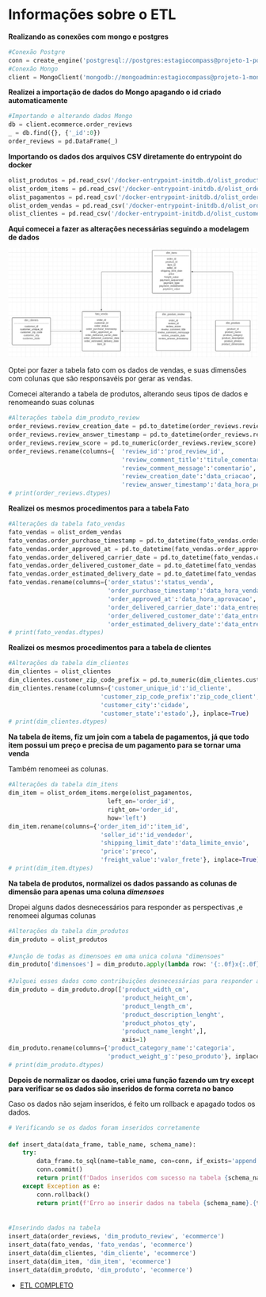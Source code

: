# Informações sobre o ETL

**Realizando as conexões com mongo e postgres**

```py
#Conexão Postgre
conn = create_engine('postgresql://postgres:estagiocompass@projeto-1-postgres-1/pb_wd').connect()
#Conexão Mongo 
client = MongoClient('mongodb://mongoadmin:estagiocompass@projeto-1-mongo-1:27017/?authSource=admin')
```

**Realizei a importação de dados do Mongo apagando o id criado automaticamente**

```py
#Importando e alterando dados Mongo
db = client.ecommerce.order_reviews
_ = db.find({}, {'_id':0})
order_reviews = pd.DataFrame(_)
```

**Importando os dados dos arquivos CSV diretamente do entrypoint do docker**


```py
olist_produtos = pd.read_csv('/docker-entrypoint-initdb.d/olist_products_dataset.csv')
olist_ordem_items = pd.read_csv('/docker-entrypoint-initdb.d/olist_order_items_dataset.csv')
olist_pagamentos = pd.read_csv('/docker-entrypoint-initdb.d/olist_order_payments_dataset.csv')
olist_ordem_vendas = pd.read_csv('/docker-entrypoint-initdb.d/olist_orders_dataset.csv')
olist_clientes = pd.read_csv('/docker-entrypoint-initdb.d/olist_customers_dataset.csv')
```

**Aqui comecei a fazer as alterações necessárias seguindo a modelagem de dados**

![Modelo Fato e Dimensão](/img/modelo-fato-dimensao.jpg)

Optei por fazer a tabela fato com os dados de vendas, e suas dimensões com colunas que são responsavéis por gerar as vendas.

Comecei alterando a tabela de produtos, alterando seus tipos de dados e renomeando suas colunas

```py
#Alterações tabela dim_produto_review
order_reviews.review_creation_date = pd.to_datetime(order_reviews.review_creation_date)
order_reviews.review_answer_timestamp = pd.to_datetime(order_reviews.review_answer_timestamp)
order_reviews.review_score = pd.to_numeric(order_reviews.review_score)
order_reviews.rename(columns={  'review_id':'prod_review_id',
                                'review_comment_title':'titule_comentario',
                                'review_comment_message':'comentario',
                                'review_creation_date':'data_criacao',
                                'review_answer_timestamp':'data_hora_pergunta',}, inplace=True)
# print(order_reviews.dtypes)
```

**Realizei os mesmos procedimentos para a tabela Fato**

```py
#Alterações da tabela fato_vendas
fato_vendas = olist_ordem_vendas
fato_vendas.order_purchase_timestamp = pd.to_datetime(fato_vendas.order_purchase_timestamp)
fato_vendas.order_approved_at = pd.to_datetime(fato_vendas.order_approved_at)
fato_vendas.order_delivered_carrier_date = pd.to_datetime(fato_vendas.order_delivered_carrier_date)
fato_vendas.order_delivered_customer_date = pd.to_datetime(fato_vendas.order_delivered_customer_date)
fato_vendas.order_estimated_delivery_date = pd.to_datetime(fato_vendas.order_estimated_delivery_date)
fato_vendas.rename(columns={'order_status':'status_venda',
                            'order_purchase_timestamp':'data_hora_venda',
                            'order_approved_at':'data_hora_aprovacao',
                            'order_delivered_carrier_date':'data_entregue_transport',
                            'order_delivered_customer_date':'data_entregue_cliente',
                            'order_estimated_delivery_date':'data_entrega_estimada',}, inplace=True)
# print(fato_vendas.dtypes)
```

**Realizei os mesmos procedimentos para a tabela de clientes**

```py
#Alterações da tabela dim_clientes
dim_clientes = olist_clientes
dim_clientes.customer_zip_code_prefix = pd.to_numeric(dim_clientes.customer_zip_code_prefix)
dim_clientes.rename(columns={'customer_unique_id':'id_cliente',
                          'customer_zip_code_prefix':'zip_code_client',
                          'customer_city':'cidade',
                          'customer_state':'estado',}, inplace=True)
# print(dim_clientes.dtypes)
```

**Na tabela de items, fiz um join com a tabela de pagamentos, já que todo item possui um preço e precisa de um pagamento para se tornar uma venda**

Também renomeei as colunas.

```py
#Alterações da tabela dim_itens
dim_item = olist_ordem_items.merge(olist_pagamentos,
                            left_on='order_id',
                            right_on='order_id',
                            how='left')
dim_item.rename(columns={'order_item_id':'item_id',
                          'seller_id':'id_vendedor',
                          'shipping_limit_date':'data_limite_envio',
                          'price':'preco',
                          'freight_value':'valor_frete'}, inplace=True)
# print(dim_item.dtypes)
```

**Na tabela de produtos, normalizei os dados passando as colunas de dimensão para apenas uma coluna *dimensoes***

Dropei alguns dados desnecessários para responder as perspectivas ,e renomeei algumas colunas

```py
#Alterações da tabela dim_produtos
dim_produto = olist_produtos

#Junção de todas as dimensoes em uma unica coluna "dimensoes"
dim_produto['dimensoes'] = dim_produto.apply(lambda row: '{:.0f}x{:.0f}x{:.0f}'.format(row['product_width_cm'], row['product_height_cm'], row['product_length_cm']), axis=1)

#Julguei esses dados como contribuições desnecessárias para responder as perspectivas.
dim_produto = dim_produto.drop(['product_width_cm', 
                                'product_height_cm', 
                                'product_length_cm', 
                                'product_description_lenght',   
                                'product_photos_qty',
                                'product_name_lenght',], 
                                axis=1) 
dim_produto.rename(columns={'product_category_name':'categoria',
                            'product_weight_g':'peso_produto'}, inplace=True)
# print(dim_produto.dtypes)
```

**Depois de normalizar os daodos, criei uma função fazendo um try except para verificar se os dados são inseridos de forma correta no banco**

Caso os dados não sejam inseridos, é feito um rollback e apagado todos os dados.

```py
# Verificando se os dados foram inseridos corretamente

def insert_data(data_frame, table_name, schema_name):
    try:
        data_frame.to_sql(name=table_name, con=conn, if_exists='append', index=False, schema=schema_name)
        conn.commit()
        return print(f'Dados inseridos com sucesso na tabela {schema_name}.{table_name}')
    except Exception as e:
        conn.rollback()
        return print(f'Erro ao inserir dados na tabela {schema_name}.{table_name}: {str(e)}')


#Inserindo dados na tabela
insert_data(order_reviews, 'dim_produto_review', 'ecommerce')
insert_data(fato_vendas, 'fato_vendas', 'ecommerce')
insert_data(dim_clientes, 'dim_cliente', 'ecommerce')
insert_data(dim_item, 'dim_item', 'ecommerce')
insert_data(dim_produto, 'dim_produto', 'ecommerce')
```

- [ETL COMPLETO](/PROJETO%20I/projeto-1/python_etl/etl.py)